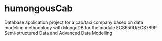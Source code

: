 # humongousCab
Database application project for a cab/taxi company based on data modeling methodology with MongoDB for the module ECS650U/ECS789P Semi-structured Data and Advanced Data Modelling
